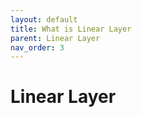 ```yaml
---
layout: default
title: What is Linear Layer
parent: Linear Layer
nav_order: 3
---
```


# Linear Layer

